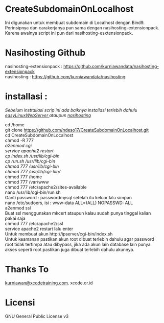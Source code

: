 # CreateSubdomainOnLocalhost
Ini digunakan untuk membuat subdomain di Localhost dengan Bind9. Perinsipnya dan carakerjanya pun sama dengan nasihosting-extensionpack. Karena awalnya script ini pun dari nasihosting-esxtensionpack.

# Nasihosting Github 
nasihosting-extensionpack : https://github.com/kurniawandata/nasihosting-extensionpack</br>
nasihosting               : https://github.com/kurniawandata/nasihosting



# installasi :
<i>Sebelum insttallasi scrip ini ada baiknya installasi terlebih dahulu <a href="https://github.com/ndeso17/easyLinuxWebServer">easyLinuxWebServer
  </a> ataupun <a href="https://github.com/kurniawandata/nasihosting">nasihosting</a></i></br>
  
cd /home</br>
git clone https://github.com/ndeso17/CreateSubdomainOnLocalhost.git</br>
cd CreateSubdomainOnLocalhost</br>
chmod -R 777 *</br>
a2enmod cgi</br>
service apache2 restart</br>
cp index.sh /usr/lib/cgi-bin</br>
cp run.sh /usr/lib/cgi-bin</br>
chmod 777 /usr/lib/cgi-bin</br>
chmod 777 /usr/lib/cgi-bin/*</br>
chmod 777 /home</br>
chmod 777 /var/www</br>
chmod 777 /etc/apache2/sites-available</br>
nano /usr/lib/cgi-bin/run.sh</br>
Ganti password : passwordmysql setelah itu keluar lalu simpan</br>
nano /etc/sudoers, isi : www-data ALL=(ALL) NOPASSWD: ALL</br>
a2enmod ssl</br>
Buat ssl menggunakan mkcert ataupun kalau sudah punya tinggal kalian pakai saja</br>
chmod 777 /etc/apache2/ssl</br>
service apache2 restart lalu enter</br>
Untuk membuat akun http://ipserver/cgi-bin/index.sh</br>
Untuk keamanan pastikan akun root dibuat terlebih dahulu agar password root tidak tertimpa atau dibypass, jika ada akun lain database lain punya akses seperti root pastikan juga dibuat terlebih dahulu akunnya.</br>


# Thanks To
 kurniawan@xcodetraining.com. xcode.or.id

# Licensi
GNU General Public License v3
